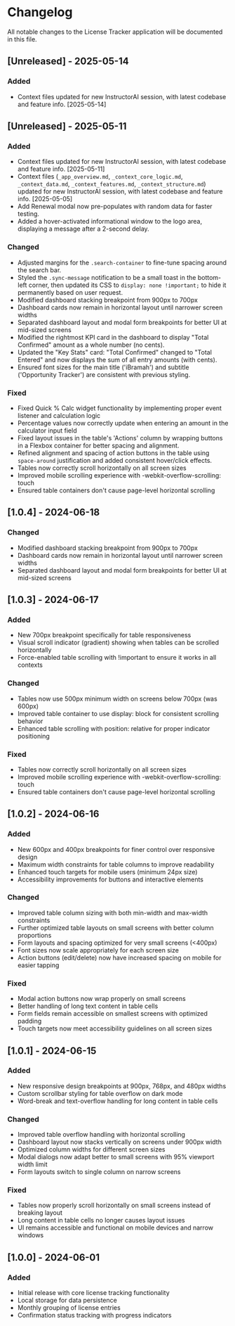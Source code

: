# Changelog

All notable changes to the License Tracker application will be documented in this file.

## [Unreleased] - 2025-05-14

### Added
- Context files updated for new InstructorAI session, with latest codebase and feature info. [2025-05-14]

## [Unreleased] - 2025-05-11

### Added
- Context files updated for new InstructorAI session, with latest codebase and feature info. [2025-05-11]
- Context files (`_app_overview.md`, `_context_core_logic.md`, `_context_data.md`, `_context_features.md`, `_context_structure.md`) updated for new InstructorAI session, with latest codebase and feature info. [2025-05-05]
- Add Renewal modal now pre-populates with random data for faster testing.
- Added a hover-activated informational window to the logo area, displaying a message after a 2-second delay.

### Changed
- Adjusted margins for the `.search-container` to fine-tune spacing around the search bar.
- Styled the `.sync-message` notification to be a small toast in the bottom-left corner, then updated its CSS to `display: none !important;` to hide it permanently based on user request.
- Modified dashboard stacking breakpoint from 900px to 700px
- Dashboard cards now remain in horizontal layout until narrower screen widths
- Separated dashboard layout and modal form breakpoints for better UI at mid-sized screens
- Modified the rightmost KPI card in the dashboard to display "Total Confirmed" amount as a whole number (no cents).
- Updated the "Key Stats" card: "Total Confirmed" changed to "Total Entered" and now displays the sum of all entry amounts (with cents).
- Ensured font sizes for the main title ('iBramah') and subtitle ('Opportunity Tracker') are consistent with previous styling.

### Fixed
- Fixed Quick % Calc widget functionality by implementing proper event listener and calculation logic
- Percentage values now correctly update when entering an amount in the calculator input field
- Fixed layout issues in the table's 'Actions' column by wrapping buttons in a Flexbox container for better spacing and alignment.
- Refined alignment and spacing of action buttons in the table using `space-around` justification and added consistent hover/click effects.
- Tables now correctly scroll horizontally on all screen sizes
- Improved mobile scrolling experience with -webkit-overflow-scrolling: touch
- Ensured table containers don't cause page-level horizontal scrolling

## [1.0.4] - 2024-06-18

### Changed
- Modified dashboard stacking breakpoint from 900px to 700px
- Dashboard cards now remain in horizontal layout until narrower screen widths
- Separated dashboard layout and modal form breakpoints for better UI at mid-sized screens

## [1.0.3] - 2024-06-17

### Added
- New 700px breakpoint specifically for table responsiveness
- Visual scroll indicator (gradient) showing when tables can be scrolled horizontally
- Force-enabled table scrolling with !important to ensure it works in all contexts

### Changed
- Tables now use 500px minimum width on screens below 700px (was 600px)
- Improved table container to use display: block for consistent scrolling behavior
- Enhanced table scrolling with position: relative for proper indicator positioning

### Fixed
- Tables now correctly scroll horizontally on all screen sizes
- Improved mobile scrolling experience with -webkit-overflow-scrolling: touch
- Ensured table containers don't cause page-level horizontal scrolling

## [1.0.2] - 2024-06-16

### Added
- New 600px and 400px breakpoints for finer control over responsive design
- Maximum width constraints for table columns to improve readability
- Enhanced touch targets for mobile users (minimum 24px size)
- Accessibility improvements for buttons and interactive elements

### Changed
- Improved table column sizing with both min-width and max-width constraints
- Further optimized table layouts on small screens with better column proportions
- Form layouts and spacing optimized for very small screens (<400px)
- Font sizes now scale appropriately for each screen size
- Action buttons (edit/delete) now have increased spacing on mobile for easier tapping

### Fixed
- Modal action buttons now wrap properly on small screens
- Better handling of long text content in table cells
- Form fields remain accessible on smallest screens with optimized padding
- Touch targets now meet accessibility guidelines on all screen sizes

## [1.0.1] - 2024-06-15

### Added
- New responsive design breakpoints at 900px, 768px, and 480px widths
- Custom scrollbar styling for table overflow on dark mode
- Word-break and text-overflow handling for long content in table cells

### Changed
- Improved table overflow handling with horizontal scrolling
- Dashboard layout now stacks vertically on screens under 900px width
- Optimized column widths for different screen sizes
- Modal dialogs now adapt better to small screens with 95% viewport width limit
- Form layouts switch to single column on narrow screens

### Fixed
- Tables now properly scroll horizontally on small screens instead of breaking layout
- Long content in table cells no longer causes layout issues
- UI remains accessible and functional on mobile devices and narrow windows

## [1.0.0] - 2024-06-01

### Added
- Initial release with core license tracking functionality
- Local storage for data persistence
- Monthly grouping of license entries
- Confirmation status tracking with progress indicators 